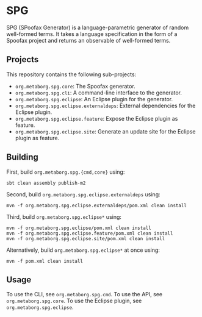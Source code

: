 # SPG

SPG (SPoofax Generator) is a language-parametric generator of random
well-formed terms. It takes a language specification in the form of a Spoofax
project and returns an observable of well-formed terms.

## Projects

This repository contains the following sub-projects:

- `org.metaborg.spg.core`: The Spoofax generator.
- `org.metaborg.spg.cli`: A command-line interface to the generator.
- `org.metaborg.spg.eclipse`: An Eclipse plugin for the generator.
- `org.metaborg.spg.eclipse.externaldeps`: External dependencies for the Eclipse plugin.
- `org.metaborg.spg.eclipse.feature`: Expose the Eclipse plugin as feature.
- `org.metaborg.spg.eclipse.site`: Generate an update site for the Eclipse plugin as feature.

## Building

First, build `org.metaborg.spg.{cmd,core}` using:

```
sbt clean assembly publish-m2
```

Second, build `org.metaborg.spg.eclipse.externaldeps` using:

```
mvn -f org.metaborg.spg.eclipse.externaldeps/pom.xml clean install
```

Third, build `org.metaborg.spg.eclipse*` using:

```
mvn -f org.metaborg.spg.eclipse/pom.xml clean install
mvn -f org.metaborg.spg.eclipse.feature/pom.xml clean install
mvn -f org.metaborg.spg.eclipse.site/pom.xml clean install
```

Alternatively, build `org.metaborg.spg.eclipse*` at once using:

```
mvn -f pom.xml clean install
```

## Usage

To use the CLI, see `org.metaborg.spg.cmd`.
To use the API, see `org.metaborg.spg.core`.
To use the Eclipse plugin, see `org.metaborg.spg.eclipse`.


